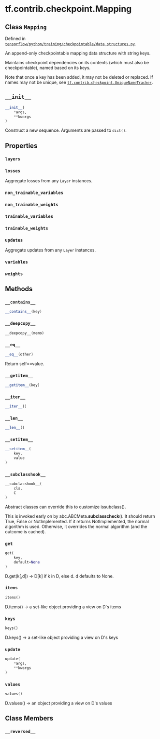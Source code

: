 <div itemscope itemtype="http://developers.google.com/ReferenceObject">
<meta itemprop="name" content="tf.contrib.checkpoint.Mapping" />
<meta itemprop="path" content="Stable" />
<meta itemprop="property" content="layers"/>
<meta itemprop="property" content="losses"/>
<meta itemprop="property" content="non_trainable_variables"/>
<meta itemprop="property" content="non_trainable_weights"/>
<meta itemprop="property" content="trainable_variables"/>
<meta itemprop="property" content="trainable_weights"/>
<meta itemprop="property" content="updates"/>
<meta itemprop="property" content="variables"/>
<meta itemprop="property" content="weights"/>
<meta itemprop="property" content="__contains__"/>
<meta itemprop="property" content="__deepcopy__"/>
<meta itemprop="property" content="__eq__"/>
<meta itemprop="property" content="__getitem__"/>
<meta itemprop="property" content="__init__"/>
<meta itemprop="property" content="__iter__"/>
<meta itemprop="property" content="__len__"/>
<meta itemprop="property" content="__setitem__"/>
<meta itemprop="property" content="__subclasshook__"/>
<meta itemprop="property" content="get"/>
<meta itemprop="property" content="items"/>
<meta itemprop="property" content="keys"/>
<meta itemprop="property" content="update"/>
<meta itemprop="property" content="values"/>
<meta itemprop="property" content="__reversed__"/>
</div>

# tf.contrib.checkpoint.Mapping

## Class `Mapping`





Defined in [`tensorflow/python/training/checkpointable/data_structures.py`](/code/stable/tensorflow/python/training/checkpointable/data_structures.py).

An append-only checkpointable mapping data structure with string keys.

Maintains checkpoint dependencies on its contents (which must also be
checkpointable), named based on its keys.

Note that once a key has been added, it may not be deleted or replaced. If
names may not be unique, see <a href="../../../tf/contrib/checkpoint/UniqueNameTracker.md"><code>tf.contrib.checkpoint.UniqueNameTracker</code></a>.

<h2 id="__init__"><code>__init__</code></h2>

``` python
__init__(
    *args,
    **kwargs
)
```

Construct a new sequence. Arguments are passed to `dict()`.



## Properties

<h3 id="layers"><code>layers</code></h3>



<h3 id="losses"><code>losses</code></h3>

Aggregate losses from any `Layer` instances.

<h3 id="non_trainable_variables"><code>non_trainable_variables</code></h3>



<h3 id="non_trainable_weights"><code>non_trainable_weights</code></h3>



<h3 id="trainable_variables"><code>trainable_variables</code></h3>



<h3 id="trainable_weights"><code>trainable_weights</code></h3>



<h3 id="updates"><code>updates</code></h3>

Aggregate updates from any `Layer` instances.

<h3 id="variables"><code>variables</code></h3>



<h3 id="weights"><code>weights</code></h3>





## Methods

<h3 id="__contains__"><code>__contains__</code></h3>

``` python
__contains__(key)
```



<h3 id="__deepcopy__"><code>__deepcopy__</code></h3>

``` python
__deepcopy__(memo)
```



<h3 id="__eq__"><code>__eq__</code></h3>

``` python
__eq__(other)
```

Return self==value.

<h3 id="__getitem__"><code>__getitem__</code></h3>

``` python
__getitem__(key)
```



<h3 id="__iter__"><code>__iter__</code></h3>

``` python
__iter__()
```



<h3 id="__len__"><code>__len__</code></h3>

``` python
__len__()
```



<h3 id="__setitem__"><code>__setitem__</code></h3>

``` python
__setitem__(
    key,
    value
)
```



<h3 id="__subclasshook__"><code>__subclasshook__</code></h3>

``` python
__subclasshook__(
    cls,
    C
)
```

Abstract classes can override this to customize issubclass().

This is invoked early on by abc.ABCMeta.__subclasscheck__().
It should return True, False or NotImplemented.  If it returns
NotImplemented, the normal algorithm is used.  Otherwise, it
overrides the normal algorithm (and the outcome is cached).

<h3 id="get"><code>get</code></h3>

``` python
get(
    key,
    default=None
)
```

D.get(k[,d]) -> D[k] if k in D, else d.  d defaults to None.

<h3 id="items"><code>items</code></h3>

``` python
items()
```

D.items() -> a set-like object providing a view on D's items

<h3 id="keys"><code>keys</code></h3>

``` python
keys()
```

D.keys() -> a set-like object providing a view on D's keys

<h3 id="update"><code>update</code></h3>

``` python
update(
    *args,
    **kwargs
)
```



<h3 id="values"><code>values</code></h3>

``` python
values()
```

D.values() -> an object providing a view on D's values



## Class Members

<h3 id="__reversed__"><code>__reversed__</code></h3>

